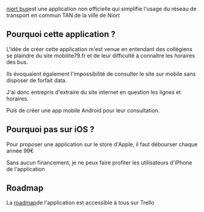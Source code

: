 [niort bus](https://play.google.com/store/apps/details?id=com.niortreactnative)est une application non officielle qui simplifie l'usage du réseau de transport en commun TAN de la ville de Niort  

## Pourquoi cette application ?

L'idée de créer cette application m'est venue en entendant des collégiens se plaindre du site mobilite79.fr et de leur difficulté à connaître les horaires des bus.

Ils évoquaient également l'impossibilité de consulter le site sur mobile sans disposer de forfait data.

J'ai donc entrepris d'extraire du site internet en question les lignes et horaires. 

Puis de créer une app mobile Android pour leur consultation.


## Pourquoi pas sur iOS ?

Pour proposer une application sur le store d'Apple, il faut débourser chaque année 99€

Sans aucun financement, je ne peux faire profiter les utilisateurs d'iPhone de l'application


## Roadmap

La [roadmap](https://trello.com/b/9aAWqQzV/niort-bus)de l'application est accessible à tous sur Trello

